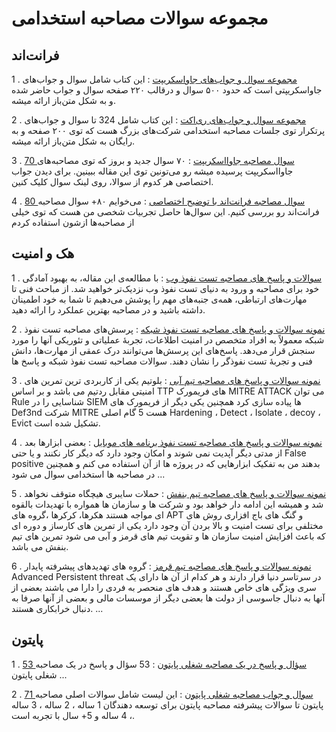 # مجموعه سوالات مصاحبه استخدامی

## فرانت‌اند

1 . [مجموعه سوال و جواب‌های جاواسکریپت](https://github.com/Mariotek/javascript-persian-interview-questions) : این کتاب شامل سوال و جواب‌های جاواسکریپتی است که حدود ۵۰۰ سوال و درقالب ۲۲۰ صفحه سوال و جواب حاضر شده و به شکل متن‌باز ارائه میشه.

2 . [مجموعه سوال و جواب‌های ری‌اکت](https://github.com/Mariotek/reactjs-persian-interview-questions) : این کتاب شامل 324 تا سوال و جواب‌های پرتکرار توی جلسات مصاحبه استخدامی شرکت‌های بزرگ هست که توی ۲۰۰ صفحه و به رایگان به شکل متن‌باز ارائه میشه.

3 . [70 سوال مصاحبه جاوااسکریپت](https://ditty.ir/posts/70-javascript-interview-questions/na6bX) : ۷۰ سوال جدید و بروز که توی مصاحبه‌های جاوااسکریپت پرسیده میشه رو می‌تونین توی این مقاله ببینین. برای دیدن جواب اختصاصی هر کدوم از سوالا، روی لینک سوال کلیک کنین.

4 . [80 سوال مصاحبه فرانت‌اند با توضیح اختصاصی](https://ditty.ir/posts/frontend-interview-questions/XweY5) : می‌خوایم ۸۰+ سوال مصاحبه فرانت‌اند رو بررسی کنیم. این سوال‌ها حاصل تجربیات شخصی من هست که توی خیلی از مصاحبه‌ها ازشون استفاده کردم

## هک و امنیت 

1 . [ سوالات و پاسخ های مصاحبه تست نفوذ وب](https://github.com/soheilsec/WAP-Interview) : با مطالعه‌ی این مقاله، به بهبود آمادگی خود برای مصاحبه و ورود به دنیای تست نفوذ وب نزدیک‌تر خواهید شد. از مباحث فنی تا مهارت‌های ارتباطی، همه‌ی جنبه‌های مهم را پوشش می‌دهیم تا شما به خود اطمینان داشته باشید و در مصاحبه بهترین عملکرد را ارائه دهید. 

2 . [ نمونه سوالات و پاسخ های مصاحبه تست نفوذ شبکه](https://github.com/soheilsec/Network-pentest-Interview) : پرسش‌های مصاحبه تست نفوذ شبکه معمولاً به افراد متخصص در امنیت اطلاعات، تجربهٔ عملیاتی و تئوریکی آنها را مورد سنجش قرار می‌دهد. پاسخ‌های این پرسش‌ها می‌توانند درک عمقی از مهارت‌ها، دانش فنی و تجربهٔ تست نفوذگر را نشان دهند. سوالات مصاحبه تست نفوذ شبکه و پاسخ ها

3 . [ نمونه سوالات و پاسخ های مصاحبه تیم آبی](https://github.com/soheilsec/Blue-Team-Interview) :  بلوتیم یکی از کاربردی ترین تمرین های امنیتی مقابل ردتیم می باشد و بر اساس TTP های فریمورک MITRE ATTACK می توان Rule شناسایی را در SIEM ها پیاده سازی کرد همچنین یکی دیگر از فریمورک های Def3nd شرکت MITRE هست 5 گام اصلی Hardening ، Detect ، Isolate ، decoy ، Evict تشکیل شده است.

4 . [ نمونه سوالات و پاسخ های مصاحبه تست نفوذ برنامه های موبایل](https://github.com/soheilsec/mobile-App-Pentest-Interview) :  بعضی ابزارها بعد از مدتی دیگر آپدیت نمی شوند و امکان وجود دارد که دیگر کار نکنند و یا حتی False positive بدهند من به تفکیک ابزارهایی که در پروژه ها از آن استفاده می کنم و همچنین در مصاحبه ها استخدامی سوال می شود ...

5 . [ نمونه سوالات و پاسخ های مصاحبه تیم بنفش](https://github.com/soheilsec/Purple-Team-Interview) : حملات سایبری هیچگاه متوقف نخواهد شد و همیشه این ادامه دار خواهد بود و شرکت ها و سازمان ها همواره با تهدیدات بالقوه ای مواجه هستند هکرها، کرکرها ،گروه های APT و گنگ های باج افزاری روش های مختلفی برای تست امنیت و بالا بردن آن وجود دارد یکی از تمرین های کارساز و دوره ای که باعث افزایش امنیت سازمان ها و تقویت تیم های قرمز و آبی می شود تمرین های تیم بنفش می باشد.

6 . [ نمونه سوالات و پاسخ های مصاحبه تیم قرمز](https://github.com/soheilsec/RedTeam-Interview) : گروه های تهدیدهای پیشرفته پایدار Advanced Persistent threat در سرتاسر دنیا قرار دارند و هر کدام از آن ها دارای یک سری ویژگی های خاص هستند و هدف های منحصر به فردی را دارا می باشند بعضی از آنها به دنبال جاسوسی از دولت ها بعضی دیگر از موسسات مالی و بعضی از آنها صرفا به دنبال خرابکاری هستند. ...



## پایتون 

1 . [53 سؤال و پاسخ در یک مصاحبه شغلی پایتون](https://vrgl.ir/MJ6eZ) : 53 سؤال و پاسخ در یک مصاحبه شغلی پایتون ...

2 . [71 سوال و جواب مصاحبه شغلی پایتون](https://www.mongard.ir/articles/42/python-interview-questions-answers/) : این لیست شامل سوالات اصلی مصاحبه پایتون تا سوالات پیشرفته مصاحبه پایتون برای توسعه دهندگان 1 ساله ، 2 ساله ، 3 ساله ، 4 ساله و 5+ سال با تجربه است.
